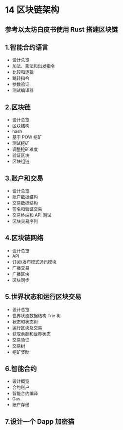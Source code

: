 # 14 区块链架构

## 参考以太坊白皮书使用 Rust 搭建区块链

## 1.智能合约语言

* 设计总览
* 加法、乘法和出发指令
* 比较和逻辑
* 跳转指令
* 参数验证
* 测试编译器

## 2.区块链

* 设计总览
* 区块结构
* hash
* 基于 POW 挖矿
* 测试挖矿
* 调整挖矿难度
* 验证区块
* 区块组链

## 3.账户和交易

* 设计总览
* 账户数据结构
* 交易数据结构
* 签名和验证交易
* 交易终端和 API 测试
* 区块交易序列

## 4.区块链网络

* 设计总览
* API
* 订阅/发布模式通讯模块
* 广播交易
* 广播区块
* 区块同步

## 5.世界状态和运行区块交易

* 设计总览
* 世界状态数据结构 Trie 树
* 状态和状态树
* 运行区块及交易
* 获取余额和世界状态
* 交易验证
* 交易树
* 挖矿奖励

## 6.智能合约

* 设计概览
* 合约账户
* 智能合约编译
* Gas
* 账户存储

## 7.设计一个 Dapp 加密猫

